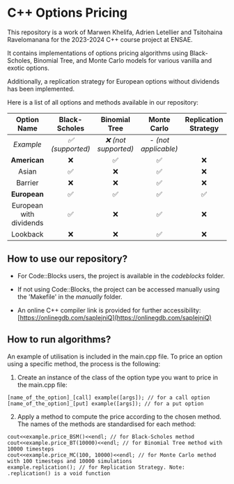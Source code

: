 # C++ Options Pricing

This repository is a work of Marwen Khelifa, Adrien Letellier and Tsitohaina Ravelomanana for the 2023-2024 C++ course project at ENSAE.

It contains implementations of options pricing algorithms using Black-Scholes, Binomial Tree, and Monte Carlo models for various vanilla and exotic options.

Additionally, a replication strategy for European options without dividends has been implemented.

Here is a list of all options and methods available in our repository:


| Option Name | Black-Scholes | Binomial Tree | Monte Carlo | Replication Strategy |
|:-----------:|:-------------:|:-------:|:-----------:|:-----------:|
| *Example* | *:white_check_mark: (supported)* | *:x: (not supported)* | *- (not applicable)* | |
| **American** | :x: | :white_check_mark: | :white_check_mark: | :x: |
| Asian | :white_check_mark: | :x: | :white_check_mark: | :x: |
| Barrier | :x: | :x: | :white_check_mark: | :x: |
| **European** | :white_check_mark: | :white_check_mark: | :white_check_mark: | :white_check_mark: |
| European with dividends | :white_check_mark: | :x: | :white_check_mark: | :x: |
| Lookback | :x: | :x: | :white_check_mark: | :x: |


## How to use our repository?

- For Code::Blocks users, the project is available in the *codeblocks* folder.

- If not using Code::Blocks, the project can be accessed manually using the 'Makefile' in the *manually* folder.

- An online C++ compiler link is provided for further accessibility: [https://onlinegdb.com/sapIejniQ](https://onlinegdb.com/sapIejniQ)

## How to run algorithms?

An example of utilisation is included in the main.cpp file. To price an option using a specific method, the process is the following:

1. Create an instance of the class of the option type you want to price in the main.cpp file:
  
```
[name_of_the_option]_[call] example([args]); // for a call option
[name_of_the_option]_[put] example([args]); // for a put option
```

2. Apply a method to compute the price according to the chosen method. The names of the methods are standardised for each method:

```
cout<<example.price_BSM()<<endl; // for Black-Scholes method
cout<<example.price_BT(10000)<<endl; // for Binomial Tree method with 10000 timesteps
cout<<example.price_MC(100, 10000)<<endl; // for Monte Carlo method with 100 timesteps and 10000 simulations
example.replication(); // for Replication Strategy. Note: .replication() is a void function
```
